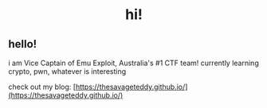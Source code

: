 <div align="center">
 <h1>hi!</h1>
</div>

## hello!
i am Vice Captain of Emu Exploit, Australia's #1 CTF team! currently learning crypto, pwn, whatever is interesting

check out my blog: [https://thesavageteddy.github.io/](https://thesavageteddy.github.io/)
